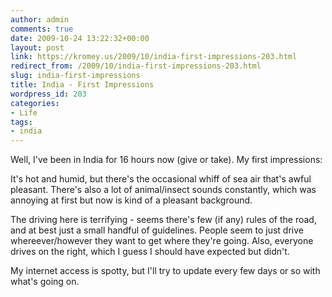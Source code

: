 ```yaml
---
author: admin
comments: true
date: 2009-10-24 13:22:32+00:00
layout: post
link: https://kromey.us/2009/10/india-first-impressions-203.html
redirect_from: /2009/10/india-first-impressions-203.html
slug: india-first-impressions
title: India - First Impressions
wordpress_id: 203
categories:
- Life
tags:
- india
---
```


Well, I've been in India for 16 hours now (give or take). My first impressions:

It's hot and humid, but there's the occasional whiff of sea air that's awful pleasant. There's also a lot of animal/insect sounds constantly, which was annoying at first but now is kind of a pleasant background.

The driving here is terrifying - seems there's few (if any) rules of the road, and at best just a small handful of guidelines. People seem to just drive whereever/however they want to get where they're going. Also, everyone drives on the right, which I guess I should have expected but didn't.

My internet access is spotty, but I'll try to update every few days or so with what's going on.
